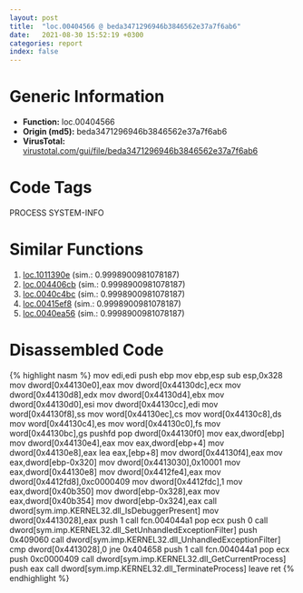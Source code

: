 ```yaml
---
layout: post
title:  "loc.00404566 @ beda3471296946b3846562e37a7f6ab6"
date:   2021-08-30 15:52:19 +0300
categories: report
index: false
---
```


# Generic Information
- **Function:** loc.00404566
- **Origin (md5):** beda3471296946b3846562e37a7f6ab6
- **VirusTotal:** [virustotal.com/gui/file/beda3471296946b3846562e37a7f6ab6][virustotal_ref]

# Code Tags
<span class="tag" id="PROCESS">PROCESS</span>
<span class="tag" id="SYSTEM-INFO">SYSTEM-INFO</span>


# Similar Functions

1. [loc.1011390e][similar_1_ref] (sim.: 0.9998900981078187)
2. [loc.004406cb][similar_2_ref] (sim.: 0.9998900981078187)
3. [loc.0040c4bc][similar_3_ref] (sim.: 0.9998900981078187)
4. [loc.00415ef8][similar_4_ref] (sim.: 0.9998900981078187)
5. [loc.0040ea56][similar_5_ref] (sim.: 0.9998900981078187)


# Disassembled Code

{% highlight nasm %}
mov edi,edi
push ebp
mov ebp,esp
sub esp,0x328
mov dword[0x44130e0],eax
mov dword[0x44130dc],ecx
mov dword[0x44130d8],edx
mov dword[0x44130d4],ebx
mov dword[0x44130d0],esi
mov dword[0x44130cc],edi
mov word[0x44130f8],ss
mov word[0x44130ec],cs
mov word[0x44130c8],ds
mov word[0x44130c4],es
mov word[0x44130c0],fs
mov word[0x44130bc],gs
pushfd
pop dword[0x44130f0]
mov eax,dword[ebp]
mov dword[0x44130e4],eax
mov eax,dword[ebp+4]
mov dword[0x44130e8],eax
lea eax,[ebp+8]
mov dword[0x44130f4],eax
mov eax,dword[ebp-0x320]
mov dword[0x4413030],0x10001
mov eax,dword[0x44130e8]
mov dword[0x4412fe4],eax
mov dword[0x4412fd8],0xc0000409
mov dword[0x4412fdc],1
mov eax,dword[0x40b350]
mov dword[ebp-0x328],eax
mov eax,dword[0x40b354]
mov dword[ebp-0x324],eax
call dword[sym.imp.KERNEL32.dll_IsDebuggerPresent]
mov dword[0x4413028],eax
push 1
call fcn.004044a1
pop ecx
push 0
call dword[sym.imp.KERNEL32.dll_SetUnhandledExceptionFilter]
push 0x409060
call dword[sym.imp.KERNEL32.dll_UnhandledExceptionFilter]
cmp dword[0x4413028],0
jne 0x404658
push 1
call fcn.004044a1
pop ecx
push 0xc0000409
call dword[sym.imp.KERNEL32.dll_GetCurrentProcess]
push eax
call dword[sym.imp.KERNEL32.dll_TerminateProcess]
leave
ret
{% endhighlight %}


[similar_1_ref]: /report/loc.1011390e@89dc67d2f980e8488f97b1bf8cb24258
[similar_2_ref]: /report/loc.004406cb@418e0921f3a9bd4f5bc0dcc59623b5a1
[similar_3_ref]: /report/loc.0040c4bc@950fc8a60b5bfd2ed28e8806b8cb3a4d
[similar_4_ref]: /report/loc.00415ef8@92f468935bc264872869f37147ba28fd
[similar_5_ref]: /report/loc.0040ea56@69b3c79878674ea715338a112bb5caa6
[virustotal_ref]: https://www.virustotal.com/gui/file/beda3471296946b3846562e37a7f6ab6